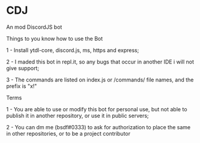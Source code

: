 # CDJ
An mod DiscordJS bot

Things to you know how to use the Bot

1 - Install ytdl-core, discord.js, ms, https and express;

2 - I maded this bot in repl.it, so any bugs that occur in another IDE i will not give support;

3 - The commands are listed on index.js or /commands/ file names, and the prefix is "x!"

Terms

1 - You are able to use or modify this bot for personal use, but not able to publish it in another repository, or use it in public servers;

2 - You can dm me (bsdf#0333) to ask for authorization to place the same in other repositories, or to be a project contributor
